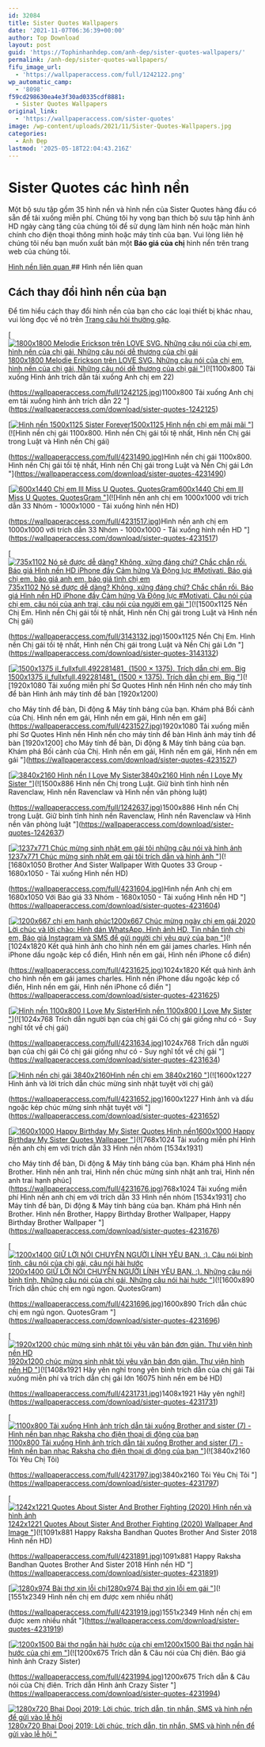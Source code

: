 ```yaml
---
id: 32084
title: Sister Quotes Wallpapers
date: '2021-11-07T06:36:39+00:00'
author: Top Download
layout: post
guid: 'https://Tophinhanhdep.com/anh-dep/sister-quotes-wallpapers/'
permalink: /anh-dep/sister-quotes-wallpapers/
fifu_image_url:
  - 'https://wallpaperaccess.com/full/1242122.png'
wp_automatic_camp:
  - '8098'
f59cd298630ea4e3f30ad0335cdf8881:
  - Sister Quotes Wallpapers
original_link:
  - 'https://wallpaperaccess.com/sister-quotes'
image: /wp-content/uploads/2021/11/Sister-Quotes-Wallpapers.jpg
categories:
  - Ảnh Đẹp
lastmod: '2025-05-18T22:04:43.216Z'
---
```

# Sister Quotes các hình nền

Một bộ sưu tập gồm 35 hình nền và hình nền của Sister Quotes hàng đầu có sẵn để tải xuống miễn phí. Chúng tôi hy vọng bạn thích bộ sưu tập hình ảnh HD ngày càng tăng của chúng tôi để sử dụng làm hình nền hoặc màn hình chính cho điện thoại thông minh hoặc máy tính của bạn. Vui lòng liên hệ chúng tôi nếu bạn muốn xuất bản một **Báo giá của chị** hình nền trên trang web của chúng tôi.

[Hình nền liên quan ](#related) ## Hình nền liên quan

## Cách thay đổi hình nền của bạn

Để tìm hiểu cách thay đổi hình nền của bạn cho các loại thiết bị khác nhau, vui lòng đọc về nó trên [Trang câu hỏi thường gặp](https://tophinhanhdep.com/faq/).

  
[[![1800x1800 Melodie Erickson trên LOVE SVG.  Những câu nói của chị em, hình nền của chị gái, Những câu nói dễ thương của chị gái](https://wallpaperaccess.com/full/1242122.png)1800x1800 Melodie Erickson trên LOVE SVG. Những câu nói của chị em, hình nền của chị gái, Những câu nói dễ thương của chị gái "](https://wallpaperaccess.com/download/sister-quotes-1242122)](![1100x800 Tải xuống Hình ảnh trích dẫn tải xuống Anh chị em 22)

(https://wallpaperaccess.com/full/1242125.jpg)1100x800 Tải xuống Anh chị em tải xuống hình ảnh trích dẫn 22 "](https://wallpaperaccess.com/download/sister-quotes-1242125)

[[![Hình nền 1500x1125 Sister Forever](https://wallpaperaccess.com/full/4231485.jpg)1500x1125 Hình nền chị em mãi mãi "](https://wallpaperaccess.com/download/sister-quotes-4231485)](![Hình nền chị gái 1100x800.  Hình nền Chị gái tồi tệ nhất, Hình nền Chị gái trong Luật và Hình nền Chị gái)

(https://wallpaperaccess.com/full/4231490.jpg)Hình nền chị gái 1100x800. Hình nền Chị gái tồi tệ nhất, Hình nền Chị gái trong Luật và Nền Chị gái Lớn "](https://wallpaperaccess.com/download/sister-quotes-4231490)

[[![600x1440 Chị em Ill Miss U Quotes.  QuotesGram](https://wallpaperaccess.com/full/4231492.jpg)600x1440 Chị em Ill Miss U Quotes. QuotesGram "](https://wallpaperaccess.com/download/sister-quotes-4231492)](![Hình nền anh chị em 1000x1000 với trích dẫn 33 Nhóm - 1000x1000 - Tải xuống hình nền HD)

(https://wallpaperaccess.com/full/4231517.jpg)Hình nền anh chị em 1000x1000 với trích dẫn 33 Nhóm - 1000x1000 - Tải xuống hình nền HD "](https://wallpaperaccess.com/download/sister-quotes-4231517)

[[![735x1102 Nó sẽ được dễ dàng?  Không, xứng đáng chứ?  Chắc chắn rồi.  Báo giá Hình nền HD iPhone đầy Cảm hứng Và Động lực #Motivati.  Báo giá chị em, báo giá anh em, báo giá tình chị em](https://wallpaperaccess.com/full/4231524.png)735x1102 Nó sẽ được dễ dàng? Không, xứng đáng chứ? Chắc chắn rồi. Báo giá Hình nền HD iPhone đầy Cảm hứng Và Động lực #Motivati. Câu nói của chị em, câu nói của anh trai, câu nói của người em gái "](https://wallpaperaccess.com/download/sister-quotes-4231524)](![1500x1125 Nền Chị Em.  Hình nền Chị gái tồi tệ nhất, Hình nền Chị gái trong Luật và Hình nền Chị gái)

(https://wallpaperaccess.com/full/3143132.jpg)1500x1125 Nền Chị Em. Hình nền Chị gái tồi tệ nhất, Hình nền Chị gái trong Luật và Nền Chị gái Lớn "](https://wallpaperaccess.com/download/sister-quotes-3143132)

[[![1500x1375 il_fullxfull.492281481_ (1500 × 1375).  Trích dẫn chị em, Big](https://wallpaperaccess.com/full/2727862.jpg)1500x1375 il\_fullxfull.492281481\_ (1500 × 1375). Trích dẫn chị em, Big "](https://wallpaperaccess.com/download/sister-quotes-2727862)](![1920x1080 Tải xuống miễn phí Sơ Quotes Hình nền Hình nền cho máy tính để bàn Hình ảnh máy tính để bàn [1920x1200)

 cho Máy tính để bàn, Di động & Máy tính bảng của bạn.  Khám phá Bối cảnh của Chị.  Hình nền em gái, Hình nền em gái, Hình nền em gái](https://wallpaperaccess.com/full/4231527.jpg)1920x1080 Tải xuống miễn phí Sơ Quotes Hình nền Hình nền cho máy tính để bàn Hình ảnh máy tính để bàn \[1920x1200\] cho Máy tính để bàn, Di động &amp; Máy tính bảng của bạn. Khám phá Bối cảnh của Chị. Hình nền em gái, Hình nền em gái, Hình nền em gái "](https://wallpaperaccess.com/download/sister-quotes-4231527)

[[![3840x2160 Hình nền I Love My Sister](https://wallpaperaccess.com/full/4231539.jpg)3840x2160 Hình nền I Love My Sister "](https://wallpaperaccess.com/download/sister-quotes-4231539)](![1500x886 Hình nền Chị trong Luật.  Giữ bình tĩnh hình nền Ravenclaw, Hình nền Ravenclaw và Hình nền văn phòng luật)

(https://wallpaperaccess.com/full/1242637.jpg)1500x886 Hình nền Chị trong Luật. Giữ bình tĩnh hình nền Ravenclaw, Hình nền Ravenclaw và Hình nền văn phòng luật "](https://wallpaperaccess.com/download/sister-quotes-1242637)

[[![1237x771 Chúc mừng sinh nhật em gái tôi những câu nói và hình ảnh](https://wallpaperaccess.com/full/4231593.jpg)1237x771 Chúc mừng sinh nhật em gái tôi trích dẫn và hình ảnh "](https://wallpaperaccess.com/download/sister-quotes-4231593)](![1680x1050 Brother And Sister Wallpaper With Quotes 33 Group - 1680x1050 - Tải xuống Hình nền HD)

(https://wallpaperaccess.com/full/4231604.jpg)Hình nền Anh chị em 1680x1050 Với Báo giá 33 Nhóm - 1680x1050 - Tải xuống Hình nền HD "](https://wallpaperaccess.com/download/sister-quotes-4231604)

[[![1200x667 chị em hạnh phúc](https://wallpaperaccess.com/full/4231616.jpg)1200x667 Chúc mừng ngày chị em gái 2020 Lời chúc và lời chào: Hình dán WhatsApp, Hình ảnh HD, Tin nhắn tình chị em, Báo giá Instagram và SMS để gửi người chị yêu quý của bạn "](https://wallpaperaccess.com/download/sister-quotes-4231616)](![1024x1820 Kết quả hình ảnh cho hình nền em gái james charles.  Hình nền iPhone dấu ngoặc kép cổ điển, Hình nền em gái, Hình nền iPhone cổ điển)

(https://wallpaperaccess.com/full/4231625.jpg)1024x1820 Kết quả hình ảnh cho hình nền em gái james charles. Hình nền iPhone dấu ngoặc kép cổ điển, Hình nền em gái, Hình nền iPhone cổ điển "](https://wallpaperaccess.com/download/sister-quotes-4231625)

[[![Hình nền 1100x800 I Love My Sister](https://wallpaperaccess.com/full/4231630.jpg)Hình nền 1100x800 I Love My Sister "](https://wallpaperaccess.com/download/sister-quotes-4231630)](![1024x768 Trích dẫn người bạn của chị gái Có chị gái giống như có - Suy nghĩ tốt về chị gái)

(https://wallpaperaccess.com/full/4231634.jpg)1024x768 Trích dẫn người bạn của chị gái Có chị gái giống như có - Suy nghĩ tốt về chị gái "](https://wallpaperaccess.com/download/sister-quotes-4231634)

[[![Hình nền chị gái 3840x2160](https://wallpaperaccess.com/full/4231644.jpg)Hình nền chị em 3840x2160 "](https://wallpaperaccess.com/download/sister-quotes-4231644)](![1600x1227 Hình ảnh và lời trích dẫn chúc mừng sinh nhật tuyệt vời chị gái)

(https://wallpaperaccess.com/full/4231652.jpg)1600x1227 Hình ảnh và dấu ngoặc kép chúc mừng sinh nhật tuyệt vời "](https://wallpaperaccess.com/download/sister-quotes-4231652)

[[![1600x1000 Happy Birthday My Sister Quotes Hình nền](https://wallpaperaccess.com/full/4231666.jpg)1600x1000 Happy Birthday My Sister Quotes Wallpaper "](https://wallpaperaccess.com/download/sister-quotes-4231666)](![768x1024 Tải xuống miễn phí Hình nền anh chị em với trích dẫn 33 Hình nền nhóm [1534x1931)

 cho Máy tính để bàn, Di động & Máy tính bảng của bạn.  Khám phá Hình nền Brother.  Hình nền anh trai, Hình nền chúc mừng sinh nhật anh trai, Hình nền anh trai hạnh phúc](https://wallpaperaccess.com/full/4231676.jpg)768x1024 Tải xuống miễn phí Hình nền anh chị em với trích dẫn 33 Hình nền nhóm \[1534x1931\] cho Máy tính để bàn, Di động &amp; Máy tính bảng của bạn. Khám phá Hình nền Brother. Hình nền Brother, Happy Birthday Brother Wallpaper, Happy Birthday Brother Wallpaper "](https://wallpaperaccess.com/download/sister-quotes-4231676)

[[![1200x1400 GIỮ LỜI NÓI CHUYỆN NGƯỜI LÍNH YÊU BẠN. :).  Câu nói bình tĩnh, câu nói của chị gái, câu nói hài hước](https://wallpaperaccess.com/full/4231695.png)1200x1400 GIỮ LỜI NÓI CHUYỆN NGƯỜI LÍNH YÊU BẠN. :). Những câu nói bình tĩnh, Những câu nói của chị gái, Những câu nói hài hước "](https://wallpaperaccess.com/download/sister-quotes-4231695)](![1600x890 Trích dẫn chúc chị em ngủ ngon.  QuotesGram)

(https://wallpaperaccess.com/full/4231696.jpg)1600x890 Trích dẫn chúc chị em ngủ ngon. QuotesGram "](https://wallpaperaccess.com/download/sister-quotes-4231696)

[[![1920x1200 chúc mừng sinh nhật tôi yêu văn bản đơn giản.  Thư viện hình nền HD](https://wallpaperaccess.com/full/3143079.jpg)1920x1200 chúc mừng sinh nhật tôi yêu văn bản đơn giản. Thư viện hình nền HD "](https://wallpaperaccess.com/download/sister-quotes-3143079)](![1408x1921 Hãy yên nghỉ trong yên bình trích dẫn của chị gái Tải xuống miễn phí và trích dẫn chị gái lớn 16075 hình nền em bé HD)

(https://wallpaperaccess.com/full/4231731.jpg)1408x1921 Hãy yên nghỉ!](https://wallpaperaccess.com/download/sister-quotes-4231731)

[[![1100x800 Tải xuống Hình ảnh trích dẫn tải xuống Brother and sister (7) - Hình nền ban nhạc Raksha cho điện thoại di động của bạn](https://wallpaperaccess.com/full/4231768.jpg)1100x800 Tải xuống Hình ảnh trích dẫn tải xuống Brother and sister (7) - Hình nền ban nhạc Raksha cho điện thoại di động của bạn "](https://wallpaperaccess.com/download/sister-quotes-4231768)](![3840x2160 Tôi Yêu Chị Tôi)

(https://wallpaperaccess.com/full/4231797.jpg)3840x2160 Tôi Yêu Chị Tôi "](https://wallpaperaccess.com/download/sister-quotes-4231797)

[[![1242x1221 Quotes About Sister And Brother Fighting (2020) Hình nền và hình ảnh](https://wallpaperaccess.com/full/4231833.jpg)1242x1221 Quotes About Sister And Brother Fighting (2020) Wallpaper And Image "](https://wallpaperaccess.com/download/sister-quotes-4231833)](![1091x881 Happy Raksha Bandhan Quotes Brother And Sister 2018 Hình nền HD)

(https://wallpaperaccess.com/full/4231891.jpg)1091x881 Happy Raksha Bandhan Quotes Brother And Sister 2018 Hình nền HD "](https://wallpaperaccess.com/download/sister-quotes-4231891)

[[![1280x974 Bài thơ xin lỗi chị](https://wallpaperaccess.com/full/4231902.jpg)1280x974 Bài thơ xin lỗi em gái "](https://wallpaperaccess.com/download/sister-quotes-4231902)](![1551x2349 Hình nền chị em được xem nhiều nhất)

(https://wallpaperaccess.com/full/4231919.jpg)1551x2349 Hình nền chị em được xem nhiều nhất "](https://wallpaperaccess.com/download/sister-quotes-4231919)

[[![1200x1500 Bài thơ ngắn hài hước của chị em](https://wallpaperaccess.com/full/4231991.jpg)1200x1500 Bài thơ ngắn hài hước của chị em "](https://wallpaperaccess.com/download/sister-quotes-4231991)](![1200x675 Trích dẫn & Câu nói của Chị điên.  Báo giá hình ảnh Crazy Sister)

(https://wallpaperaccess.com/full/4231994.jpg)1200x675 Trích dẫn &amp; Câu nói của Chị điên. Trích dẫn Hình ảnh Crazy Sister "](https://wallpaperaccess.com/download/sister-quotes-4231994)

[![1280x720 Bhai Dooj 2019: Lời chúc, trích dẫn, tin nhắn, SMS và hình nền để gửi vào lễ hội](https://wallpaperaccess.com/full/4231995.jpg)1280x720 Bhai Dooj 2019: Lời chúc, trích dẫn, tin nhắn, SMS và hình nền để gửi vào lễ hội "](https://wallpaperaccess.com/download/sister-quotes-4231995)
